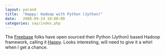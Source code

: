 ```yaml
---
layout: parand
title:  "Happy: Hadoop with Python (Jython)"
date:   2008-09-24 10:00:00
categories: say/index.php
---
```

The [Freebase](http://www.freebase.com/) folks have open sourced their Python \(Jython\) based Hadoop framework, calling it [Happy](http://code.google.com/p/happy/). Looks interesting, will need to give it a whirl when I get a chance.
